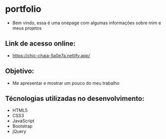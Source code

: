 # portfolio
- Bem vindo, essa é uma onepage com algumas informações sobre mim e meus projetos

## Link de acesso online:
- https://chic-chaja-5a0e7a.netlify.app/

## Objetivo: 
- Me apresentar e mostrar um pouco do meu trabalho

## Técnologias utilizadas no desenvolvimento: 
- HTML5
- CSS3
- JavaScript
- Bootstrap
- jQuery
